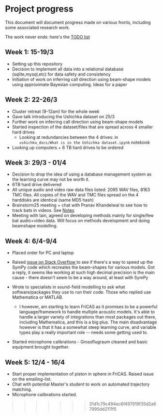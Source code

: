 # Project progress
This document will document progress made on various fronts, including some associated research work. 

The work never ends: here's the [TODO list](TODO.md)

## Week 1: 15-19/3

* Setting up this repository
* Decision to implement all data into a relational database (sqlite,mysql,etc) for data safety and consistency
* Initiation of work on inferring call direction using beam-shape models using approximate Bayesian computing. Ideas for a paper

## Week 2:  22-26/3 

* Cluster retreat (9-12am) for the whole week 
* Gave talk introducing the Ushichka dataset on 25/3
* Further work on inferring call direction using beam-shape models 
* Started inspection of the dataset/files that are spread across 4 smaller hard drives
	* Looking at redundancies between the 4 drives: in ```ushichka_docs/What is in the Ushichka dataset.ipynb``` notebook
* Looking up computers + 6 TB hard drives to be ordered

## Week 3: 29/3 - 01/4

* Decision to drop the idea of using a database management system as the learning curve may not be worth it. 
* 6TB hard drive delivered
* All unique audio and video raw data files listed: 2095 WAV files, 8163 TMC files. All copies of the WAV and TMC files spread on the 4 harddisks are identical
(same MD5 hash)
* Brainstorm25 meeting + chat with Pranav Khandelwal to see how to track bats in videos. See [Notes](./brainstorm25.md)
* Meeting with Iain, agreed on developing methods mainly for single/few bat audio+video data. Will focus on methods development and doing beamshape modelling. 

## Week 4: 6/4-9/4

* Placed order for PC and laptop
* Raised [issue on Stack Overflow ](https://stackoverflow.com/q/66934803/4955732) to see if there's a way to speed up the SymPy code which recreates the 
beam-shapes for various models. Got a reply, it seems like working at such high decimal precision is the main cause - there doesn't seem to be a way around, at least with SymPy
* Wrote to specialists in sound-field modelling to ask what software/packages they use to run their code. Those who replied use Mathematica or MATLAB.
	* I however, am starting to learn FriCAS as it promises to be a powerful language/framework to handle multiple acoustic models. It's able to 
	handle a larger variety of integrations than most packages out there, including Mathematica, and this is a big plus. The main disadvantage however is
	that it has a somewhat steep learning curve, and variable types play a really important role -- needs some getting used to. 

* Started microphone calibrations - Grossflugraum cleaned and basic equipment brought together.

## Week 5: 12/4 - 16/4

* Start proper implementation of piston in sphere in FriCAS. Raised issue on the emailing-list. 
* Chat with potential Master's student to work on automated trajectory matching. 
* Microphone calibrations started. 
>>>>>>> 31d1c79c494ec6f497919f35d2a67995dd2111f5
